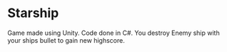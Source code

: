 # Starship
Game made using Unity. Code done in C#. You destroy Enemy ship with your ships bullet to gain new highscore.  
